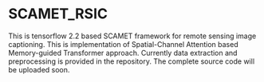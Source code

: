 # SCAMET_RSIC
This is tensorflow 2.2 based SCAMET framework for remote sensing image captioning.
This is implementation of Spatial-Channel Attention based Memory-guided Transformer approach.
Currently data extraction and preprocessing is provided in the repository.
The complete source code will be uploaded soon.
